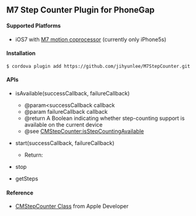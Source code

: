 M7 Step Counter Plugin for PhoneGap
-------------

#### Supported Platforms
* iOS7 with <a href="http://www.apple.com/iphone-5s/features" target="_blnak">M7 motion coprocessor</a> (currently only iPhone5s)


#### Installation
    $ cordova plugin add https://github.com/jihyunlee/M7StepCounter.git


#### APIs

+ isAvailable(successCallback, failureCallback)<br/>
    - @param<successCallback  callback<br/>
    - @param failureCallback  callback<br/>
    - @return			            A Boolean indicating whether step-counting support is available on the current device<br/>
    - @see                    <a href="https://developer.apple.com/library/ios/documentation/CoreMotion/Reference/CMStepCounter_class/Reference/Reference.html#//apple_ref/occ/clm/CMStepCounter/isStepCountingAvailable">CMStepCounter:isStepCountingAvailable</a><br/>

+ start(successCallback, failureCallback)<br/>
    -  Return:
+ stop
+ getSteps


#### Reference
- <a href="https://developer.apple.com/library/ios/documentation/CoreMotion/Reference/CMStepCounter_class/Reference/Reference.html" target="_blank">CMStepCounter Class</a> from Apple Developer
